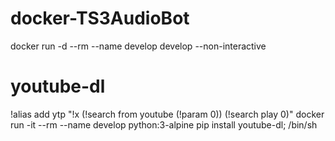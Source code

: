 # docker-TS3AudioBot

docker run -d --rm --name develop develop --non-interactive
 
# youtube-dl


!alias add ytp "!x (!search from youtube (!param 0)) (!search play 0)"
docker run -it --rm --name develop python:3-alpine pip install youtube-dl; /bin/sh